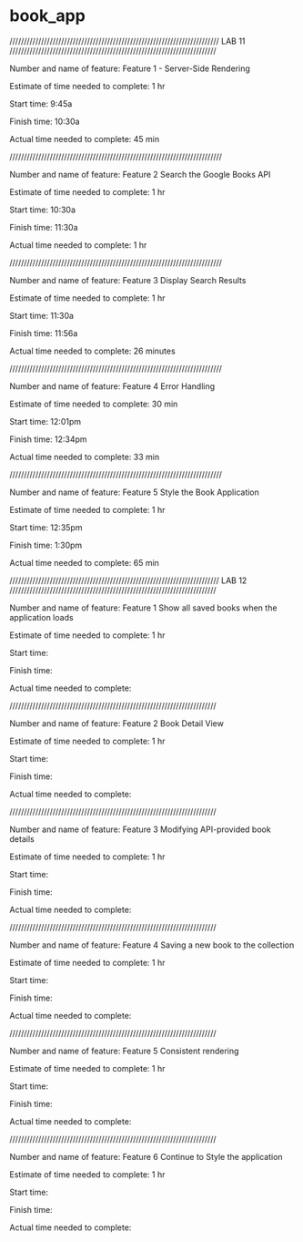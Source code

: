 # book_app

/////////////////////////////////////////////////////////////////////////
LAB 11
////////////////////////////////////////////////////////////////////////

Number and name of feature: Feature 1 - Server-Side Rendering

Estimate of time needed to complete: 1 hr

Start time: 9:45a

Finish time: 10:30a

Actual time needed to complete: 45 min

//////////////////////////////////////////////////////////////////////////

Number and name of feature: Feature 2 Search the Google Books API

Estimate of time needed to complete: 1 hr

Start time: 10:30a

Finish time: 11:30a

Actual time needed to complete: 1 hr

//////////////////////////////////////////////////////////////////////////

Number and name of feature: Feature 3 Display Search Results

Estimate of time needed to complete: 1 hr

Start time: 11:30a

Finish time: 11:56a

Actual time needed to complete: 26 minutes

//////////////////////////////////////////////////////////////////////////

Number and name of feature: Feature 4 Error Handling

Estimate of time needed to complete: 30 min

Start time: 12:01pm

Finish time: 12:34pm

Actual time needed to complete: 33 min

//////////////////////////////////////////////////////////////////////////

Number and name of feature: Feature 5 Style the Book Application

Estimate of time needed to complete: 1 hr

Start time: 12:35pm

Finish time: 1:30pm

Actual time needed to complete: 65 min

/////////////////////////////////////////////////////////////////////////
LAB 12
////////////////////////////////////////////////////////////////////////

Number and name of feature: Feature 1 Show all saved books when the application loads

Estimate of time needed to complete: 1 hr

Start time: 

Finish time: 

Actual time needed to complete: 

////////////////////////////////////////////////////////////////////////

Number and name of feature: Feature 2 Book Detail View

Estimate of time needed to complete: 1 hr

Start time: 

Finish time: 

Actual time needed to complete: 

////////////////////////////////////////////////////////////////////////

Number and name of feature: Feature 3 Modifying API-provided book details

Estimate of time needed to complete: 1 hr

Start time: 

Finish time: 

Actual time needed to complete: 

////////////////////////////////////////////////////////////////////////

Number and name of feature: Feature 4 Saving a new book to the collection

Estimate of time needed to complete: 1 hr

Start time: 

Finish time: 

Actual time needed to complete: 

////////////////////////////////////////////////////////////////////////

Number and name of feature: Feature 5 Consistent rendering

Estimate of time needed to complete: 1 hr

Start time: 

Finish time: 

Actual time needed to complete: 

////////////////////////////////////////////////////////////////////////

Number and name of feature: Feature 6 Continue to Style the application

Estimate of time needed to complete: 1 hr

Start time: 

Finish time: 

Actual time needed to complete: 
